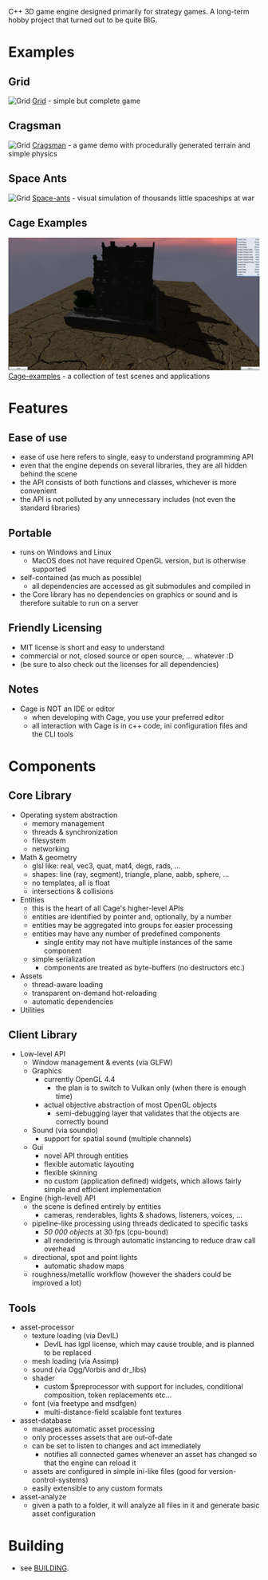 C++ 3D game engine designed primarily for strategy games.
A long-term hobby project that turned out to be quite BIG.

# Examples

## Grid
![Grid](https://raw.githubusercontent.com/ucpu/grid/master/screenshots/3.png)
[Grid](https://github.com/ucpu/grid) - simple but complete game

## Cragsman
![Grid](https://raw.githubusercontent.com/ucpu/cragsman/master/screenshots/2.png)
[Cragsman](https://github.com/ucpu/cragsman) - a game demo with procedurally generated terrain and simple physics

## Space Ants
![Grid](https://raw.githubusercontent.com/ucpu/space-ants/master/screenshots/2.png)
[Space-ants](https://github.com/ucpu/space-ants) - visual simulation of thousands little spaceships at war

## Cage Examples
![Grid](https://raw.githubusercontent.com/ucpu/cage-examples/master/screenshots/3.png)
[Cage-examples](https://github.com/ucpu/cage-examples) - a collection of test scenes and applications

# Features

## Ease of use
 - ease of use here refers to single, easy to understand programming API
 - even that the engine depends on several libraries, they are all hidden behind the scene
 - the API consists of both functions and classes, whichever is more convenient
 - the API is not polluted by any unnecessary includes (not even the standard libraries)

## Portable
 - runs on Windows and Linux
   - MacOS does not have required OpenGL version, but is otherwise supported
 - self-contained (as much as possible)
   - all dependencies are accessed as git submodules and compiled in
 - the Core library has no dependencies on graphics or sound and is therefore suitable to run on a server

## Friendly Licensing
 - MIT license is short and easy to understand
 - commercial or not, closed source or open source, ... whatever :D
 - (be sure to also check out the licenses for all dependencies)

## Notes
 - Cage is NOT an IDE or editor
   - when developing with Cage, you use your preferred editor
   - all interaction with Cage is in c++ code, ini configuration files and the CLI tools

# Components

## Core Library
   - Operating system abstraction
     - memory management
     - threads & synchronization
     - filesystem
     - networking
   - Math & geometry
     - glsl like: real, vec3, quat, mat4, degs, rads, ...
     - shapes: line (ray, segment), triangle, plane, aabb, sphere, ...
     - no templates, all is float
     - intersections & collisions
   - Entities
     - this is the heart of all Cage's higher-level APIs
     - entities are identified by pointer and, optionally, by a number
     - entities may be aggregated into groups for easier processing
     - entities may have any number of predefined components
       - single entity may not have multiple instances of the same component
     - simple serialization
       - components are treated as byte-buffers (no destructors etc.)
   - Assets
     - thread-aware loading
     - transparent on-demand hot-reloading
     - automatic dependencies
   - Utilities

## Client Library
   - Low-level API
     - Window management & events (via GLFW)
     - Graphics
       - currently OpenGL 4.4
         - the plan is to switch to Vulkan only (when there is enough time)
       - actual objective abstraction of most OpenGL objects
         - semi-debugging layer that validates that the objects are correctly bound
     - Sound (via soundio)
       - support for spatial sound (multiple channels)
     - Gui
       - novel API through entities
       - flexible automatic layouting
       - flexible skinning
       - no custom (application defined) widgets, which allows fairly simple and efficient implementation
   - Engine (high-level) API
     - the scene is defined entirely by entities
       - cameras, renderables, lights & shadows, listeners, voices, ...
     - pipeline-like processing using threads dedicated to specific tasks
       - *50 000 objects* at 30 fps (cpu-bound)
       - all rendering is through automatic instancing to reduce draw call overhead
     - directional, spot and point lights
        - automatic shadow maps
     - roughness/metallic workflow (however the shaders could be improved a lot)

## Tools
   - asset-processor
     - texture loading (via DevIL)
       - DevIL has lgpl license, which may cause trouble, and is planned to be replaced
     - mesh loading (via Assimp)
     - sound (via Ogg/Vorbis and dr_libs)
     - shader
       - custom $preprocessor with support for includes, conditional composition, token replacements etc...
     - font (via freetype and msdfgen)
       - multi-distance-field scalable font textures
   - asset-database
     - manages automatic asset processing
     - only processes assets that are out-of-date
     - can be set to listen to changes and act immediately
       - notifies all connected games whenever an asset has changed so that the engine can reload it
     - assets are configured in simple ini-like files (good for version-control-systems)
     - easily extensible to any custom formats
   - asset-analyze
     - given a path to a folder, it will analyze all files in it and generate basic asset configuration

# Building

 - see [BUILDING](BUILDING.md).

